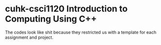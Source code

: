 # cuhk-csci1120 Introduction to Computing Using C++

The codes look like shit because they restricted us with a template for each assignment and project.

